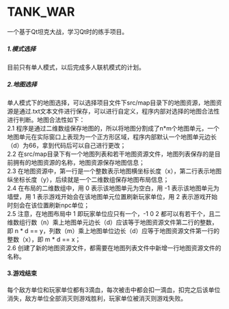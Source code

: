 # TANK_WAR
一个基于Qt坦克大战，学习Qt时的练手项目。
##### 1.模式选择
目前只有单人模式，以后完成多人联机模式的计划。
##### 2.地图选择  
单人模式下的地图选择，可以选择项目文件下src/map目录下的地图资源，地图资源是通过.txt文本文件进行保存，可以进行自定义，程序内部对选择的地图合法性进行判断。地图合法性如下：  
2.1 程序是通过二维数组保存地图的，所以将地图分割成了n*m个地图单元，一个地图单元在实际窗口上表现为一个正方形区域，程序内部默认一个地图单元边长（d）为66，拿到代码后可以自己进行更改；  
2.2 在src/map目录下有一个地图列表和若干地图资源文件，地图列表保存的是目前拥有的地图资源的名称，地图资源保存地图信息；  
2.3 在地图资源中，第一行是一个整数表示地图横坐标长度（x），第二行表示地图纵坐标长度（y），后续就是一个二维数组保存地图布局信息；  
2.4 在布局的二维数组中，用 0 表示该地图单元为空白，用 -1 表示该地图单元为墙壁，用 1 表示游戏开始会在该地图单元位置刷新玩家单位，用 2 表示游戏开始时刻会在该位置刷新npc单位；  
2.5 注意，在地图布局中 1 即玩家单位应只有一个，-1 0 2 都可以有若干个，且二维数组行数（n）乘上地图单元边长（d）应该等于地图资源文件第二行的整数，即 n * d == y，列数（m）乘上地图单位边长（d）应等于地图资源文件第一行的整数（x），即 m * d == x；  
2.6 创建了新的地图资源文件，都需要在地图列表文件中新增一行地图资源文件的名称。
#### 3.游戏结束  
每个敌方单位和玩家单位都有3滴血，每次被击中都会扣一滴血，扣完之后该单位消失，敌方单位全部消灭则游戏胜利，玩家单位被消灭则游戏失败。
